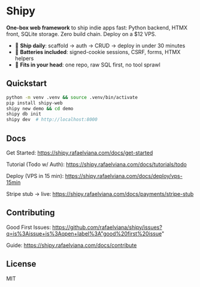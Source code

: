 # Shipy

**One-box web framework** to ship indie apps fast: Python backend, HTMX front, SQLite storage. Zero build chain. Deploy on a $12 VPS.

- 🚢 **Ship daily**: scaffold → auth → CRUD → deploy in under 30 minutes
- 🧰 **Batteries included**: signed-cookie sessions, CSRF, forms, HTMX helpers
- 🧠 **Fits in your head**: one repo, raw SQL first, no tool sprawl

## Quickstart

```bash
python -m venv .venv && source .venv/bin/activate
pip install shipy-web
shipy new demo && cd demo
shipy db init
shipy dev  # http://localhost:8000
```

## Docs

Get Started: https://shipy.rafaelviana.com/docs/get-started

Tutorial (Todo w/ Auth): https://shipy.rafaelviana.com/docs/tutorials/todo

Deploy (VPS in 15 min): https://shipy.rafaelviana.com/docs/deploy/vps-15min

Stripe stub → live: https://shipy.rafaelviana.com/docs/payments/stripe-stub

## Contributing

Good First Issues: https://github.com/rafaelviana/shipy/issues?q=is%3Aissue+is%3Aopen+label%3A"good%20first%20issue"

Guide: https://shipy.rafaelviana.com/docs/contribute

## License

MIT

